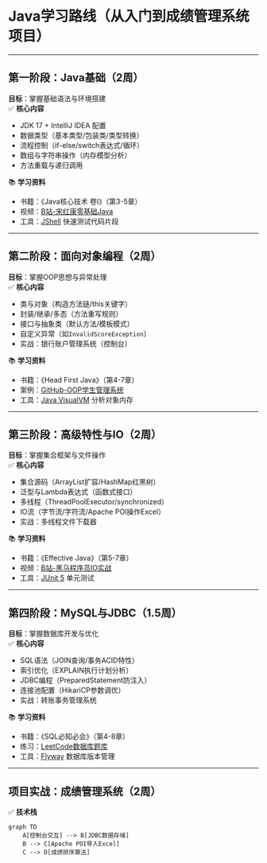 # Java学习路线（从入门到成绩管理系统项目）

---

## **第一阶段：Java基础（2周）**
**目标**：掌握基础语法与环境搭建  
✅ **核心内容**  
- JDK 17 + IntelliJ IDEA 配置  
- 数据类型（基本类型/包装类/类型转换）  
- 流程控制（if-else/switch表达式/循环）  
- 数组与字符串操作（内存模型分析）  
- 方法重载与递归调用  

📚 **学习资料**  
- 书籍：《Java核心技术 卷I》（第3-5章）  
- 视频：[B站-宋红康零基础Java](https://www.bilibili.com)  
- 工具：[JShell](https://docs.oracle.com/javase/9/jshell/) 快速测试代码片段  

---

## **第二阶段：面向对象编程（2周）**
**目标**：掌握OOP思想与异常处理  
✅ **核心内容**  
- 类与对象（构造方法链/this关键字）  
- 封装/继承/多态（方法重写规则）  
- 接口与抽象类（默认方法/模板模式）  
- 自定义异常（如`InvalidScoreException`）  
- 实战：银行账户管理系统（控制台）  

📚 **学习资料**  
- 书籍：《Head First Java》（第4-7章）  
- 案例：[GitHub-OOP学生管理系统](https://github.com/search?q=java+oop+project)  
- 工具：[Java VisualVM](https://visualvm.github.io) 分析对象内存  

---

## **第三阶段：高级特性与IO（2周）**
**目标**：掌握集合框架与文件操作  
✅ **核心内容**  
- 集合源码（ArrayList扩容/HashMap红黑树）  
- 泛型与Lambda表达式（函数式接口）  
- 多线程（ThreadPoolExecutor/synchronized）  
- IO流（字节流/字符流/Apache POI操作Excel）  
- 实战：多线程文件下载器  

📚 **学习资料**  
- 书籍：《Effective Java》（第5-7章）  
- 视频：[B站-黑马程序员IO实战](https://www.bilibili.com)  
- 工具：[JUnit 5](https://junit.org/junit5/) 单元测试  

---

## **第四阶段：MySQL与JDBC（1.5周）**
**目标**：掌握数据库开发与优化  
✅ **核心内容**  
- SQL语法（JOIN查询/事务ACID特性）  
- 索引优化（EXPLAIN执行计划分析）  
- JDBC编程（PreparedStatement防注入）  
- 连接池配置（HikariCP参数调优）  
- 实战：转账事务管理系统  

📚 **学习资料**  
- 书籍：《SQL必知必会》（第4-8章）  
- 练习：[LeetCode数据库题库](https://leetcode.cn/problemset/database/)  
- 工具：[Flyway](https://flywaydb.org) 数据库版本管理  

---

## **项目实战：成绩管理系统（2周）**
✅ **技术栈**  
```mermaid
graph TD
    A[控制台交互] --> B[JDBC数据存储]
    B --> C[Apache POI导入Excel]
    C --> D[成绩排序算法]